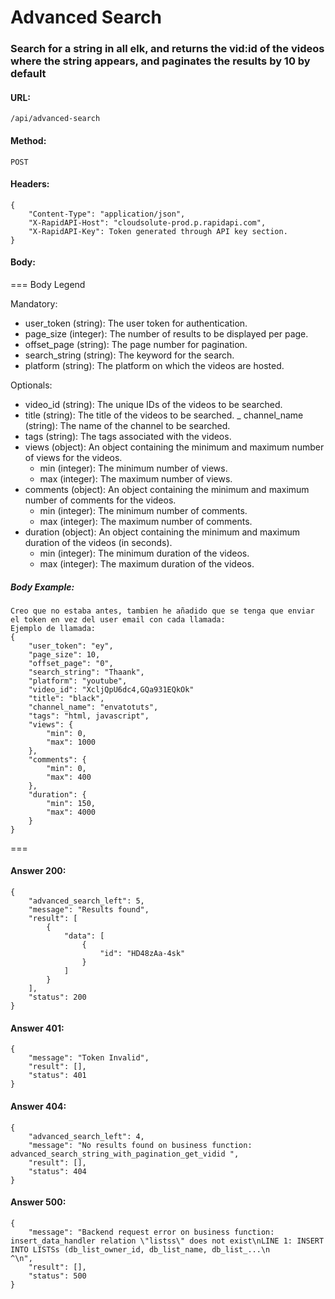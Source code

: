 # Advanced Search

### Search for a string in all elk, and returns the vid:id of the videos where the string appears, and paginates the results by 10 by default


#### URL:
```
/api/advanced-search
```

#### Method:
```
POST
```

#### Headers:
```
{
    "Content-Type": "application/json",
    "X-RapidAPI-Host": "cloudsolute-prod.p.rapidapi.com",
    "X-RapidAPI-Key": Token generated through API key section.
}
```


#### Body:

=== Body Legend

Mandatory:

- user_token (string): The user token for authentication.
- page_size (integer): The number of results to be displayed per page.
- offset_page (string): The page number for pagination.
- search_string (string): The keyword for the search.
- platform (string): The platform on which the videos are hosted.

Optionals:

- video_id (string): The unique IDs of the videos to be searched.
- title (string): The title of the videos to be searched.
_ channel_name (string): The name of the channel to be searched.
- tags (string): The tags associated with the videos.
- views (object): An object containing the minimum and maximum number of views for the videos.
    - min (integer): The minimum number of views.
    - max (integer): The maximum number of views.
- comments (object): An object containing the minimum and maximum number of comments for the videos.
    - min (integer): The minimum number of comments.
    - max (integer): The maximum number of comments.
- duration (object): An object containing the minimum and maximum duration of the videos (in seconds).
    - min (integer): The minimum duration of the videos.
    - max (integer): The maximum duration of the videos.

##### Body Example:

```
Creo que no estaba antes, tambien he añadido que se tenga que enviar el token en vez del user email con cada llamada:
Ejemplo de llamada:
{
    "user_token": "ey",
    "page_size": 10,
    "offset_page": "0",
    "search_string": "Thaank",
    "platform": "youtube",
    "video_id": "XcljQpU6dc4,GQa931EQkOk"
    "title": "black",
    "channel_name": "envatotuts",
    "tags": "html, javascript",
    "views": {
        "min": 0,
        "max": 1000
    },
    "comments": {
        "min": 0,
        "max": 400
    },
    "duration": {
        "min": 150,
        "max": 4000
    }
}
```

===


#### Answer 200:
```
{
    "advanced_search_left": 5,
    "message": "Results found",
    "result": [
        {
            "data": [
                {
                    "id": "HD48zAa-4sk"
                }
            ]
        }
    ],
    "status": 200
}
```

#### Answer 401:
```
{
    "message": "Token Invalid",
    "result": [],
    "status": 401
}

```

#### Answer 404:

```
{
    "advanced_search_left": 4,
    "message": "No results found on business function: advanced_search_string_with_pagination_get_vidid ",
    "result": [],
    "status": 404
}
```

#### Answer 500:
```
{
    "message": "Backend request error on business function: insert_data_handler relation \"listss\" does not exist\nLINE 1: INSERT INTO LISTSs (db_list_owner_id, db_list_name, db_list_...\n                    ^\n",
    "result": [],
    "status": 500
}
```